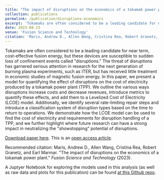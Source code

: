 ```yaml
---
title: "The impact of disruptions on the economics of a tokamak power plant"
collection: publications
permalink: /publication/disruptions-economics
excerpt: 'Tokamaks are often considered to be a leading candidate for near term, cost-effective fusion energy, but these devices are susceptible to sudden loss of confinement events called "disruptions." The threat of disruptions has garnered serious attention in research for the next generation of burning plasma experiments, such as ITER, but has received little treatment in economic studies of magnetic fusion energy. In this paper, we present a model for quantifying the effect of disruptions on the cost of electricity produced by a tokamak power plant (TPP). We outline the various ways disruptions increase costs and decrease revenues, introduce metrics to quantify these effects, and add them to a Levelized Cost of Electricity (LCOE) model. Additionally, we identify several rate-limiting repair steps and introduce a classification system of disruption types based on the time to return to operations. We demonstrate how the LCOE model can be used to find the cost of electricity and requirements for disruption handling of a TPP, and we further highlight where future research can have a strong impact in neutralizing the "showstopping" potential of disruptions.' 
date: 2023-08-23
venue: 'Fusion Science and Technology'
citation: 'Maris, Andrew D., Allen Wang, Cristina Rea, Robert Granetz, and Earl Marmar. &quot;The impact of disruptions on the economics of a tokamak power plant.&quot; <i>Accepted, Fusion Science and Technology</i> (2023).'
---
```

Tokamaks are often considered to be a leading candidate for near term, cost-effective fusion energy, but these devices are susceptible to sudden loss of confinement events called "disruptions." The threat of disruptions has garnered serious attention in research for the next generation of burning plasma experiments, such as ITER, but has received little treatment in economic studies of magnetic fusion energy. In this paper, we present a model for quantifying the effect of disruptions on the cost of electricity produced by a tokamak power plant (TPP). We outline the various ways disruptions increase costs and decrease revenues, introduce metrics to quantify these effects, and add them to a Levelized Cost of Electricity (LCOE) model. Additionally, we identify several rate-limiting repair steps and introduce a classification system of disruption types based on the time to return to operations. We demonstrate how the LCOE model can be used to find the cost of electricity and requirements for disruption handling of a TPP, and we further highlight where future research can have a strong impact in neutralizing the "showstopping" potential of disruptions. 

[Download paper here](http://andrew-maris.github.io/files/230826-disruptions-economics.pdf). This is an [open access article](https://doi.org/10.1080/15361055.2023.2229675).

Recommended citation: Maris, Andrew D., Allen Wang, Cristina Rea, Robert Granetz, and Earl Marmar. "The impact of disruptions on the economics of a tokamak power plant." <i>Fusion Science and Technology</i> (2023).


A Juptyer Notebook for exploring the models used in this analysis (as well as raw data and plots for this publication) can be found [at this Github repo](https://github.com/andrew-maris/disruptions-tokamak-economics).
